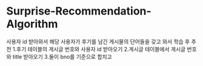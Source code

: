 # Surprise-Recommendation-Algorithm
사용자 id 받아와서 해당 사용자가 후기를 남긴 게시물의 단어들을 갖고 와서 학습 후 추천
1.후기 테이블의 게시글 번호와 사용자 id 받아오기
2.게시글 테이블에서 게시글 번호와 title 받아오기
3.둘이 bno를 기준으로 합치고 
